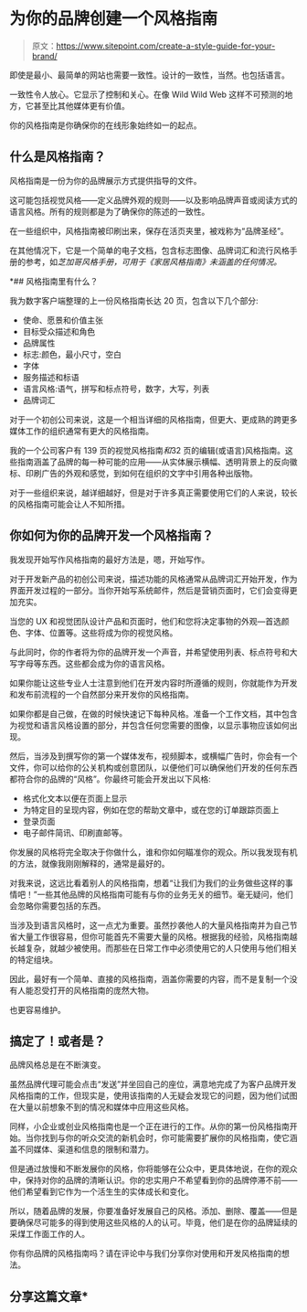 # 为你的品牌创建一个风格指南

> 原文：<https://www.sitepoint.com/create-a-style-guide-for-your-brand/>

即使是最小、最简单的网站也需要一致性。设计的一致性，当然。也包括语言。

一致性令人放心。它显示了控制和关心。在像 Wild Wild Web 这样不可预测的地方，它甚至比其他媒体更有价值。

你的风格指南是你确保你的在线形象始终如一的起点。

## 什么是风格指南？

风格指南是一份为你的品牌展示方式提供指导的文件。

这可能包括视觉风格——定义品牌外观的规则——以及影响品牌声音或阅读方式的语言风格。所有的规则都是为了确保你的陈述的一致性。

在一些组织中，风格指南被印刷出来，保存在活页夹里，被戏称为“品牌圣经”。

在其他情况下，它是一个简单的电子文档，包含标志图像、品牌词汇和流行风格手册的参考，如[](http://www.chicagomanualofstyle.org/)*芝加哥风格手册，可用于《家居风格指南》未涵盖的任何情况。*

 *## 风格指南里有什么？

我为数字客户端整理的上一份风格指南长达 20 页，包含以下几个部分:

*   使命、愿景和价值主张
*   目标受众描述和角色
*   品牌属性
*   标志:颜色，最小尺寸，空白
*   字体
*   服务描述和标语
*   语言风格:语气，拼写和标点符号，数字，大写，列表
*   品牌词汇

对于一个初创公司来说，这是一个相当详细的风格指南，但更大、更成熟的跨更多媒体工作的组织通常有更大的风格指南。

我的一个公司客户有 139 页的视觉风格指南*和*32 页的编辑(或语言)风格指南。这些指南涵盖了品牌的每一种可能的应用——从实体展示横幅、透明背景上的反向徽标、印刷广告的外观和感觉，到如何在组织的文字中引用各种出版物。

对于一些组织来说，越详细越好，但是对于许多真正需要使用它们的人来说，较长的风格指南可能会让人不知所措。

## 你如何为你的品牌开发一个风格指南？

我发现开始写作风格指南的最好方法是，嗯，开始写作。

对于开发新产品的初创公司来说，描述功能的风格通常从品牌词汇开始开发，作为界面开发过程的一部分。当你开始写系统邮件，然后是营销页面时，它们会变得更加充实。

当您的 UX 和视觉团队设计产品和页面时，他们和您将决定事物的外观—首选颜色、字体、位置等。这些将成为你的视觉风格。

与此同时，你的作者将为你的品牌开发一个声音，并希望使用列表、标点符号和大写字母等东西。这些都会成为你的语言风格。

如果你能让这些专业人士注意到他们在开发内容时所遵循的规则，你就能作为开发和发布前流程的一个自然部分来开发你的风格指南。

如果你都是自己做，在做的时候快速记下每种风格。准备一个工作文档，其中包含为视觉和语言风格设置的部分，并包含任何您需要的图像，以显示事物应该如何出现。

然后，当涉及到撰写你的第一个媒体发布，视频脚本，或横幅广告时，你会有一个文件，你可以给你的公关机构或创意团队，以便他们可以确保他们开发的任何东西都符合你的品牌的“风格”。你最终可能会开发出以下风格:

*   格式化文本以便在页面上显示
*   为特定目的呈现内容，例如在您的帮助文章中，或在您的订单跟踪页面上
*   登录页面
*   电子邮件简讯、印刷直邮等。

你发展的风格将完全取决于你做什么，谁和你如何瞄准你的观众。所以我发现有机的方法，就像我刚刚解释的，通常是最好的。

对我来说，这远比看着别人的风格指南，想着“让我们为我们的业务做些这样的事情吧！”一些其他品牌的风格指南可能有与你的业务无关的细节。毫无疑问，他们会忽略你需要包括的东西。

当涉及到语言风格时，这一点尤为重要。虽然抄袭他人的大量风格指南并为自己节省大量工作很容易，但你可能首先不需要大量的风格。根据我的经验，风格指南越长越复杂，就越少被使用。而那些在日常工作中必须使用它的人只使用与他们相关的特定组块。

因此，最好有一个简单、直接的风格指南，涵盖你需要的内容，而不是复制一个没有人能忍受打开的风格指南的庞然大物。

也更容易维护。

## 搞定了！或者是？

品牌风格总是在不断演变。

虽然品牌代理可能会点击“发送”并坐回自己的座位，满意地完成了为客户品牌开发风格指南的工作，但现实是，使用该指南的人无疑会发现它的问题，因为他们试图在大量以前想象不到的情况和媒体中应用这些风格。

同样，小企业或创业风格指南也是一个正在进行的工作。从你的第一份风格指南开始。当你找到与你的听众交流的新机会时，你可能需要扩展你的风格指南，使它涵盖不同媒体、渠道和信息的限制和潜力。

但是通过放慢和不断发展你的风格，你将能够在公众中，更具体地说，在你的观众中，保持对你的品牌的清晰认识。你的忠实用户不希望看到你的品牌停滞不前——他们希望看到它作为一个活生生的实体成长和变化。

所以，随着品牌的发展，你要准备好发展自己的风格。添加、删除、覆盖——但是要确保尽可能多的得到使用这些风格的人的认可。毕竟，他们是在你的品牌延续的采煤工作面工作的人。

你有你品牌的风格指南吗？请在评论中与我们分享你对使用和开发风格指南的想法。

## 分享这篇文章*